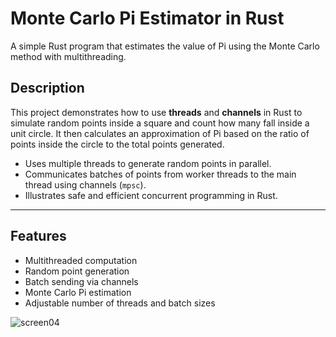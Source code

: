 # Monte Carlo Pi Estimator in Rust

A simple Rust program that estimates the value of Pi using the Monte Carlo method with multithreading.

## Description

This project demonstrates how to use **threads** and **channels** in Rust to simulate random points inside a square and count how many fall inside a unit circle. It then calculates an approximation of Pi based on the ratio of points inside the circle to the total points generated.

- Uses multiple threads to generate random points in parallel.
- Communicates batches of points from worker threads to the main thread using channels (`mpsc`).
- Illustrates safe and efficient concurrent programming in Rust.

---

## Features

- Multithreaded computation
- Random point generation
- Batch sending via channels
- Monte Carlo Pi estimation
- Adjustable number of threads and batch sizes


![screen04](https://github.com/user-attachments/assets/7f6ff513-ce3a-4652-92e4-5f693087825d)

  
